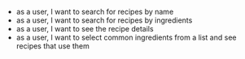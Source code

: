 * as a user, I want to search for recipes by name
* as a user, I want to search for recipes by ingredients
* as a user, I want to see the recipe details
* as a user, I want to select common ingredients from a list and see recipes that use them
